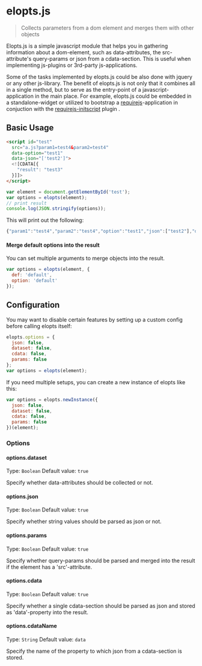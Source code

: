elopts.js
=========

> Collects parameters from a dom element and merges them with other objects

Elopts.js is a simple javascript module that helps you in gathering information about a dom-element, such as data-attributes, the src-attribute's query-params or json from a cdata-section. 
This is useful when implementing js-plugins or 3rd-party js-applications. 

Some of the tasks implemented by elopts.js could be also done with jquery or any other js-library. The benefit of elopts.js is not only that it combines all in a single method, but to serve as the entry-point of a javascript-application in the main place.
For example, elopts.js could be embedded in a standalone-widget or utilized to bootstrap a [requirejs](http://requirejs.org/)-application in conjuction with the [requirejs-initscript](http://github.com/benignware/requirejs-initscript) plugin .

Basic Usage
-----------

```html
<script id="test" 
  src="a.js?param1=test4&param2=test4" 
  data-option="test1" 
  data-json="['test2']">
  <![CDATA[{
    "result": "test3"
  }]]>
</script>
```

```js
var element = document.getElementById('test');
var options = elopts(element);
// print result
console.log(JSON.stringify(options));
```

This will print out the following:
```js
{"param1":"test4","param2":"test4","option":"test1","json":["test2"],"data":{"result":"test3"}}
```

#### Merge default options into the result
You can set multiple arguments to merge objects into the result.
```js
var options = elopts(element, {
  def: 'default', 
  option: 'default'
});
```

Configuration
-------------
You may want to disable certain features by setting up a custom config before calling elopts itself:
```js
elopts.options = {
  json: false, 
  dataset: false, 
  cdata: false, 
  params: false
};
var options = elopts(element);
```

If you need multiple setups, you can create a new instance of elopts like this:
```js
var options = elopts.newInstance({
  json: false, 
  dataset: false, 
  cdata: false, 
  params: false
})(element);
```

### Options

#### options.dataset
Type: `Boolean`
Default value: `true`

Specify whether data-attributes should be collected or not.

#### options.json
Type: `Boolean`
Default value: `true`

Specify whether string values should be parsed as json or not.

#### options.params
Type: `Boolean`
Default value: `true`

Specify whether query-params should be parsed and merged into the result if the element has a 'src'-attribute.

#### options.cdata
Type: `Boolean`
Default value: `true`

Specify whether a single cdata-section should be parsed as json and stored as 'data'-property into the result. 

#### options.cdataName
Type: `String`
Default value: `data`

Specify the name of the property to which json from a cdata-section is stored. 


